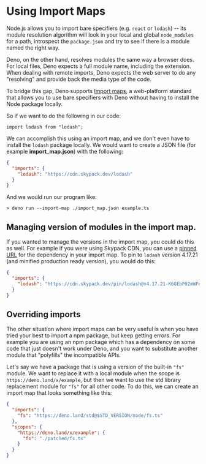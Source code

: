 # Using Import Maps

Node.js allows you to import bare specifiers (e.g. `react` or `lodash`) -- its
module resolution algorithm will look in your local and global `node_modules`
for a path, introspect the `package.json` and try to see if there is a module
named the right way.

Deno, on the other hand, resolves modules the same way a browser does. For local
files, Deno expects a full module name, including the extension. When dealing
with remote imports, Deno expects the web server to do any "resolving" and
provide back the media type of the code.

To bridge this gap, Deno supports
[Import maps](https://github.com/WICG/import-maps#the-import-map), a
web-platform standard that allows you to use bare specifiers with Deno without
having to install the Node package locally.

So if we want to do the following in our code:

```ts, ignore
import lodash from "lodash";
```

We can accomplish this using an import map, and we don't even have to install
the `lodash` package locally. We would want to create a JSON file (for example
**import_map.json**) with the following:

```json
{
  "imports": {
    "lodash": "https://cdn.skypack.dev/lodash"
  }
}
```

And we would run our program like:

```
> deno run --import-map ./import_map.json example.ts
```

## Managing version of modules in the import map.

If you wanted to manage the versions in the import map, you could do this as
well. For example if you were using Skypack CDN, you can use a
[pinned URL](https://docs.skypack.dev/skypack-cdn/api-reference/pinned-urls-optimized)
for the dependency in your import map. To pin to `lodash` version 4.17.21 (and
minified production ready version), you would do this:

```json
{
  "imports": {
    "lodash": "https://cdn.skypack.dev/pin/lodash@v4.17.21-K6GEbP02mWFnLA45zAmi/mode=imports,min/optimized/lodash.js"
  }
}
```

## Overriding imports

The other situation where import maps can be very useful is when you have tried
your best to import a npm package, but keep getting errors. For example you are
using an npm package which has a dependency on some code that just doesn't work
under Deno, and you want to substitute another module that "polyfills" the
incompatible APIs.

Let's say we have a package that is using a version of the built-in `"fs"`
module. We want to replace it with a local module when the scope is
`https://deno.land/x/example`, but then we want to use the std library
replacement module for `"fs"` for all other code. To do this, we can create an
import map that looks something like this:

```json
{
  "imports": {
    "fs": "https://deno.land/std@$STD_VERSION/node/fs.ts"
  },
  "scopes": {
    "https://deno.land/x/example": {
      "fs": "./patched/fs.ts"
    }
  }
}
```

